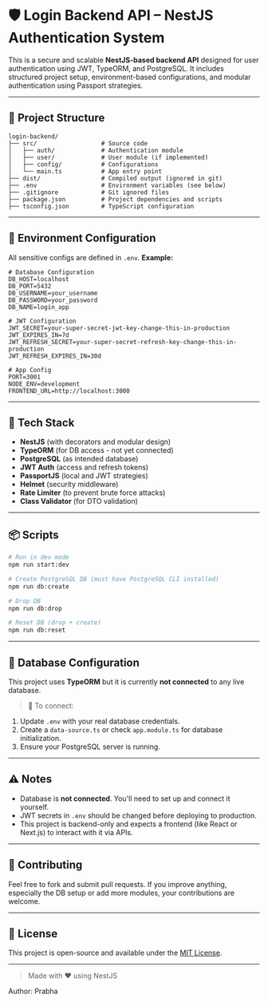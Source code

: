 # 🛡️ Login Backend API – NestJS Authentication System

This is a secure and scalable **NestJS-based backend API** designed for user authentication using JWT, TypeORM, and PostgreSQL. It includes structured project setup, environment-based configurations, and modular authentication using Passport strategies.

---

## 📁 Project Structure

```
login-backend/
├── src/                  # Source code
│   ├── auth/             # Authentication module
│   ├── user/             # User module (if implemented)
│   ├── config/           # Configurations
│   └── main.ts           # App entry point
├── dist/                 # Compiled output (ignored in git)
├── .env                  # Environment variables (see below)
├── .gitignore            # Git ignored files
├── package.json          # Project dependencies and scripts
├── tsconfig.json         # TypeScript configuration
```

---

## 🧪 Environment Configuration

All sensitive configs are defined in `.env`. **Example:**

```env
# Database Configuration
DB_HOST=localhost
DB_PORT=5432
DB_USERNAME=your_username
DB_PASSWORD=your_password
DB_NAME=login_app

# JWT Configuration
JWT_SECRET=your-super-secret-jwt-key-change-this-in-production
JWT_EXPIRES_IN=7d
JWT_REFRESH_SECRET=your-super-secret-refresh-key-change-this-in-production
JWT_REFRESH_EXPIRES_IN=30d

# App Config
PORT=3001
NODE_ENV=development
FRONTEND_URL=http://localhost:3000
```

---

## 🧰 Tech Stack

- **NestJS** (with decorators and modular design)
- **TypeORM** (for DB access - not yet connected)
- **PostgreSQL** (as intended database)
- **JWT Auth** (access and refresh tokens)
- **PassportJS** (local and JWT strategies)
- **Helmet** (security middleware)
- **Rate Limiter** (to prevent brute force attacks)
- **Class Validator** (for DTO validation)

---

## 📦 Scripts

```bash
# Run in dev mode
npm run start:dev

# Create PostgreSQL DB (must have PostgreSQL CLI installed)
npm run db:create

# Drop DB
npm run db:drop

# Reset DB (drop + create)
npm run db:reset
```

---

## 🚧 Database Configuration

This project uses **TypeORM** but it is currently **not connected** to any live database.

> 🔌 To connect:

1. Update `.env` with your real database credentials.
2. Create a `data-source.ts` or check `app.module.ts` for database initialization.
3. Ensure your PostgreSQL server is running.

---

## ⚠️ Notes

- Database is **not connected**. You'll need to set up and connect it yourself.
- JWT secrets in `.env` should be changed before deploying to production.
- This project is backend-only and expects a frontend (like React or Next.js) to interact with it via APIs.

---

## 🙌 Contributing

Feel free to fork and submit pull requests. If you improve anything, especially the DB setup or add more modules, your contributions are welcome.

---

## 📄 License

This project is open-source and available under the [MIT License](LICENSE).

---

> Made with ❤️ using NestJS

Author: Prabha
